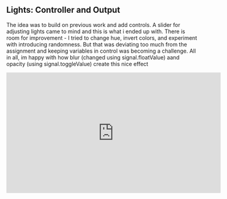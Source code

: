 ## Lights: Controller and Output

The idea was to build on previous work and add controls. A slider for adjusting lights came to mind and this is what i ended up with. There is room for improvement - I tried to change hue, invert colors, and experiment with introducing randomness. But that was deviating too much from the assignment and keeping variables in control was becoming a challenge. All in all, im happy with how blur (changed using signal.floatValue) aand opacity (using signal.toggleValue) create this nice effect

<iframe width="560" height="315" src="https://www.youtube.com/embed/ECLsGbvrEPk" frameborder="0" allow="accelerometer; autoplay; encrypted-media; gyroscope; picture-in-picture" allowfullscreen></iframe>
